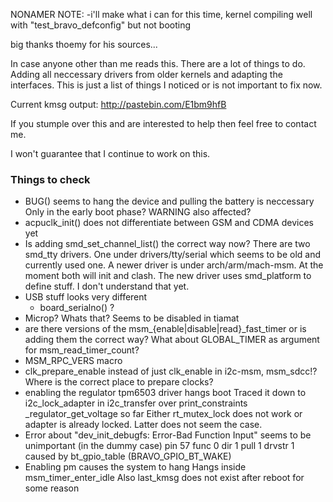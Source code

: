 NONAMER NOTE:
-i'll make what i can for this time, kernel compiling well with "test_bravo_defconfig" but not booting

big thanks thoemy for his sources...

In case anyone other than me reads this. There are a lot of things to do. Adding
all neccessary drivers from older kernels and adapting the interfaces. This is
just a list of things I noticed or is not important to fix now.

Current kmsg output: http://pastebin.com/E1bm9hfB

If you stumple over this and are interested to help then feel free to contact me.

I won't guarantee that I continue to work on this.

### Things to check
 * BUG() seems to hang the device and pulling the battery is neccessary
   Only in the early boot phase? WARNING also affected?
 * acpuclk_init() does not differentiate between GSM and CDMA devices yet
 * Is adding smd_set_channel_list() the correct way now?
   There are two smd_tty drivers. One under drivers/tty/serial which seems to be old
   and currently used one. A newer driver is under arch/arm/mach-msm. At the moment
   both will init and clash. The new driver uses smd_platform to define stuff. I 
   don't understand that yet.
 * USB stuff looks very different
   * board_serialno() ?
 * Microp? Whats that? Seems to be disabled in tiamat
 * are there versions of the msm_{enable|disable|read}_fast_timer or is adding
   them the correct way? What about GLOBAL_TIMER as argument for msm_read_timer_count?
 * MSM_RPC_VERS macro
 * clk_prepare_enable instead of just clk_enable in i2c-msm, msm_sdcc!?
   Where is the correct place to prepare clocks?
 * enabling the regulator tpm6503 driver hangs boot
   Traced it down to i2c_lock_adapter in i2c_transfer over print_constraints _regulator_get_voltage so far
   Either rt_mutex_lock does not work or adapter is already locked. Latter does not seem the case.
 * Error about "dev_init_debugfs: Error-Bad Function Input" seems to be unimportant (in the dummy case)
   pin 57 func 0 dir 1 pull 1 drvstr 1
   caused by bt_gpio_table (BRAVO_GPIO_BT_WAKE)
 * Enabling pm causes the system to hang
   Hangs inside msm_timer_enter_idle
   Also last_kmsg does not exist after reboot for some reason
